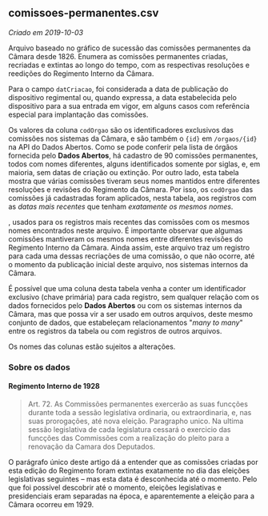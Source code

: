 
## comissoes-permanentes.csv
_Criado em 2019-10-03_

Arquivo baseado no gráfico de sucessão das comissões permanentes da Câmara desde 1826. Enumera as comissões permanentes criadas, recriadas e extintas ao longo do tempo, com as respectivas resoluções e reedições do Regimento Interno da Câmara.

Para o campo `datCriacao`, foi considerada a data de publicação do dispositivo regimental ou, quando expressa, a data estabelecida pelo dispositivo para a sua entrada em vigor, em alguns casos com referência especial para implantação das comissões.

Os valores da coluna `codOrgao` são os identificadores exclusivos das comissões nos sistemas da Câmara, e são também o `{id}` em `/orgaos/{id}` na API do Dados Abertos. Como se pode conferir pela lista de órgãos fornecida pelo **Dados Abertos**, há cadastro de 90 comissões permanentes, todos com nomes diferentes, alguns identificados somente por siglas, e, em maioria, sem datas de criação ou extinção. Por outro lado, esta tabela mostra que várias comissões tiveram seus nomes mantidos entre diferentes resoluções e revisões do Regimento da Câmara. Por isso, os `codOrgao` das comissões já cadastradas foram aplicados, nesta tabela, aos registros com as _datas mais recentes_ que tenham _exatamente os mesmos nomes_. 

, usados para os registros mais recentes das comissões com os mesmos nomes encontrados neste arquivo. É importante observar que algumas comissões mantiveram os mesmos nomes entre diferentes revisões do Regimento Interno da Câmara. Ainda assim, este arquivo traz um registro para cada uma dessas recriações de uma comissão, o que não ocorre, até o momento da publicação inicial deste arquivo, nos sistemas internos da Câmara.

É possível que uma coluna desta tabela venha a conter um identificador exclusivo (chave primária) para cada registro, sem qualquer relação com os dados fornecidos pelo **Dados Abertos** ou com os sistemas internos da Câmara, mas que possa vir a ser usado em outros arquivos, deste mesmo conjunto de dados, que estabeleçam relacionamentos "_many to many_" entre os registros da tabela ou com registros de outros arquivos.

Os nomes das colunas estão sujeitos a alterações.

### Sobre os dados

#### Regimento Interno de 1928

> Art. 72. As Commissões permanentes exercerão as suas funcções durante toda a sessão legislativa ordinaria, ou extraordinaria, e, nas suas prorogações, até nova eleição.
> Paragrapho unico. Na ultima sessão legislativa de cada legislatura cessará o exercicio das funcções das Commissões com a realização do pleito para a renovação da Camara dos Deputados.

O parágrafo único deste artigo dá a entender que as comissões criadas por esta edição do Regimento foram extintas exatamente no dia das eleições legislativas seguintes &ndash; mas esta data é desconhecida até o momento. Pelo que foi possível descobrir até o momento, eleições legislativas e presidenciais eram separadas na época, e aparentemente a eleição para a Câmara ocorreu em 1929.

